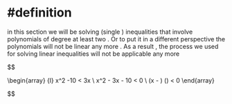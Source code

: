 # #definition  
in this section we will be solving  (single )   inequalities that   involve   polynomials    of degree   at least two .  Or  to  put it in a different  perspective  the  polynomials   will not be linear any more  .  As a result , the process we  used  for solving  linear  inequalities  will not be applicable any more 


$$

\begin{array} {l}
x^2  -10   <   3x       \\
x^2    - 3x - 10   < 0     \\
(x -  ) () <  0 
\end{array} 
  
$$ 